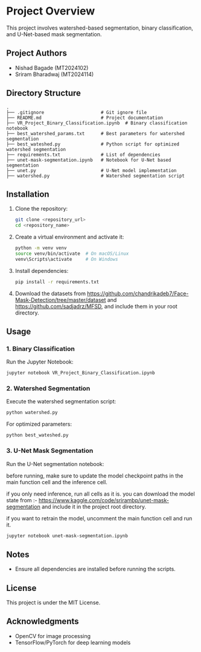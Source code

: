 # Project Overview
This project involves watershed-based segmentation, binary classification, and U-Net-based mask segmentation.

## Project Authors
- Nishad Bagade (MT2024102)
- Sriram Bharadwaj (MT2024114)

## Directory Structure
```
.
├── .gitignore                     # Git ignore file
├── README.md                      # Project documentation
├── VR_Project_Binary_Classification.ipynb  # Binary classification notebook
├── best_watershed_params.txt      # Best parameters for watershed segmentation
├── best_wateshed.py               # Python script for optimized watershed segmentation
├── requirements.txt               # List of dependencies
├── unet-mask-segmentation.ipynb   # Notebook for U-Net based segmentation
├── unet.py                        # U-Net model implementation
├── watershed.py                   # Watershed segmentation script
```

## Installation
1. Clone the repository:
   ```sh
   git clone <repository_url>
   cd <repository_name>
   ```
2. Create a virtual environment and activate it:
   ```sh
   python -m venv venv
   source venv/bin/activate  # On macOS/Linux
   venv\Scripts\activate     # On Windows
   ```
3. Install dependencies:
   ```sh
   pip install -r requirements.txt
   ```
4. Download the datasets from https://github.com/chandrikadeb7/Face-Mask-Detection/tree/master/dataset and https://github.com/sadjadrz/MFSD, and include them in your root directory. 

## Usage
### 1. Binary Classification
Run the Jupyter Notebook:
```sh
jupyter notebook VR_Project_Binary_Classification.ipynb
```

### 2. Watershed Segmentation
Execute the watershed segmentation script:
```sh
python watershed.py
```
For optimized parameters:
```sh
python best_wateshed.py
```

### 3. U-Net Mask Segmentation
Run the U-Net segmentation notebook:

before running, make sure to update the model checkpoint paths in the main function cell and the inference cell. 

if you only need inference, run all cells as it is. you can download the model state from :- https://www.kaggle.com/code/srirambp/unet-mask-segmentation and include it in the project root directory. 

if you want to retrain the model, uncomment the main function cell and run it. 

```sh
jupyter notebook unet-mask-segmentation.ipynb
```


## Notes
- Ensure all dependencies are installed before running the scripts.

## License
This project is under the MIT License.

## Acknowledgments
- OpenCV for image processing
- TensorFlow/PyTorch for deep learning models

